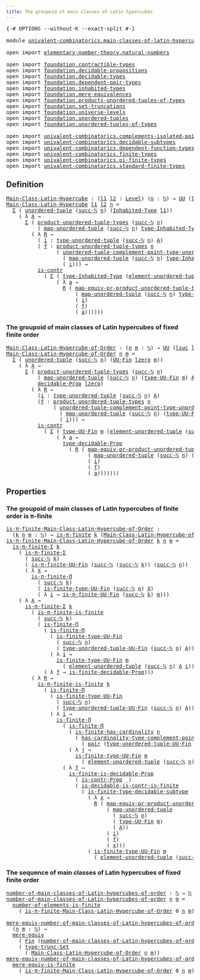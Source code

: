```yaml
---
title: The groupoid of main classes of Latin hypercubes
---
```


<pre class="Agda"><a id="74" class="Symbol">{-#</a> <a id="78" class="Keyword">OPTIONS</a> <a id="86" class="Pragma">--without-K</a> <a id="98" class="Pragma">--exact-split</a> <a id="112" class="Symbol">#-}</a>

<a id="117" class="Keyword">module</a> <a id="124" href="univalent-combinatorics.main-classes-of-latin-hypercubes.html" class="Module">univalent-combinatorics.main-classes-of-latin-hypercubes</a> <a id="181" class="Keyword">where</a>

<a id="188" class="Keyword">open</a> <a id="193" class="Keyword">import</a> <a id="200" href="elementary-number-theory.natural-numbers.html" class="Module">elementary-number-theory.natural-numbers</a>

<a id="242" class="Keyword">open</a> <a id="247" class="Keyword">import</a> <a id="254" href="foundation.contractible-types.html" class="Module">foundation.contractible-types</a>
<a id="284" class="Keyword">open</a> <a id="289" class="Keyword">import</a> <a id="296" href="foundation.decidable-propositions.html" class="Module">foundation.decidable-propositions</a>
<a id="330" class="Keyword">open</a> <a id="335" class="Keyword">import</a> <a id="342" href="foundation.decidable-types.html" class="Module">foundation.decidable-types</a>
<a id="369" class="Keyword">open</a> <a id="374" class="Keyword">import</a> <a id="381" href="foundation.dependent-pair-types.html" class="Module">foundation.dependent-pair-types</a>
<a id="413" class="Keyword">open</a> <a id="418" class="Keyword">import</a> <a id="425" href="foundation.inhabited-types.html" class="Module">foundation.inhabited-types</a>
<a id="452" class="Keyword">open</a> <a id="457" class="Keyword">import</a> <a id="464" href="foundation.mere-equivalences.html" class="Module">foundation.mere-equivalences</a>
<a id="493" class="Keyword">open</a> <a id="498" class="Keyword">import</a> <a id="505" href="foundation.products-unordered-tuples-of-types.html" class="Module">foundation.products-unordered-tuples-of-types</a>
<a id="551" class="Keyword">open</a> <a id="556" class="Keyword">import</a> <a id="563" href="foundation.set-truncations.html" class="Module">foundation.set-truncations</a>
<a id="590" class="Keyword">open</a> <a id="595" class="Keyword">import</a> <a id="602" href="foundation.universe-levels.html" class="Module">foundation.universe-levels</a>
<a id="629" class="Keyword">open</a> <a id="634" class="Keyword">import</a> <a id="641" href="foundation.unordered-tuples.html" class="Module">foundation.unordered-tuples</a>
<a id="669" class="Keyword">open</a> <a id="674" class="Keyword">import</a> <a id="681" href="foundation.unordered-tuples-of-types.html" class="Module">foundation.unordered-tuples-of-types</a>

<a id="719" class="Keyword">open</a> <a id="724" class="Keyword">import</a> <a id="731" href="univalent-combinatorics.complements-isolated-points.html" class="Module">univalent-combinatorics.complements-isolated-points</a>
<a id="783" class="Keyword">open</a> <a id="788" class="Keyword">import</a> <a id="795" href="univalent-combinatorics.decidable-subtypes.html" class="Module">univalent-combinatorics.decidable-subtypes</a>
<a id="838" class="Keyword">open</a> <a id="843" class="Keyword">import</a> <a id="850" href="univalent-combinatorics.dependent-function-types.html" class="Module">univalent-combinatorics.dependent-function-types</a>
<a id="899" class="Keyword">open</a> <a id="904" class="Keyword">import</a> <a id="911" href="univalent-combinatorics.finite-types.html" class="Module">univalent-combinatorics.finite-types</a>
<a id="948" class="Keyword">open</a> <a id="953" class="Keyword">import</a> <a id="960" href="univalent-combinatorics.pi-finite-types.html" class="Module">univalent-combinatorics.pi-finite-types</a>
<a id="1000" class="Keyword">open</a> <a id="1005" class="Keyword">import</a> <a id="1012" href="univalent-combinatorics.standard-finite-types.html" class="Module">univalent-combinatorics.standard-finite-types</a>
</pre>
## Definition

<pre class="Agda"><a id="Main-Class-Latin-Hypercube"></a><a id="1086" href="univalent-combinatorics.main-classes-of-latin-hypercubes.html#1086" class="Function">Main-Class-Latin-Hypercube</a> <a id="1113" class="Symbol">:</a> <a id="1115" class="Symbol">(</a><a id="1116" href="univalent-combinatorics.main-classes-of-latin-hypercubes.html#1116" class="Bound">l1</a> <a id="1119" href="univalent-combinatorics.main-classes-of-latin-hypercubes.html#1119" class="Bound">l2</a> <a id="1122" class="Symbol">:</a> <a id="1124" href="Agda.Primitive.html#597" class="Postulate">Level</a><a id="1129" class="Symbol">)</a> <a id="1131" class="Symbol">(</a><a id="1132" href="univalent-combinatorics.main-classes-of-latin-hypercubes.html#1132" class="Bound">n</a> <a id="1134" class="Symbol">:</a> <a id="1136" href="elementary-number-theory.natural-numbers.html#1548" class="Datatype">ℕ</a><a id="1137" class="Symbol">)</a> <a id="1139" class="Symbol">→</a> <a id="1141" href="foundation-core.universe-levels.html#235" class="Primitive">UU</a> <a id="1144" class="Symbol">(</a><a id="1145" href="Agda.Primitive.html#780" class="Primitive">lsuc</a> <a id="1150" href="univalent-combinatorics.main-classes-of-latin-hypercubes.html#1116" class="Bound">l1</a> <a id="1153" href="Agda.Primitive.html#810" class="Primitive Operator">⊔</a> <a id="1155" href="Agda.Primitive.html#780" class="Primitive">lsuc</a> <a id="1160" href="univalent-combinatorics.main-classes-of-latin-hypercubes.html#1119" class="Bound">l2</a><a id="1162" class="Symbol">)</a>
<a id="1164" href="univalent-combinatorics.main-classes-of-latin-hypercubes.html#1086" class="Function">Main-Class-Latin-Hypercube</a> <a id="1191" href="univalent-combinatorics.main-classes-of-latin-hypercubes.html#1191" class="Bound">l1</a> <a id="1194" href="univalent-combinatorics.main-classes-of-latin-hypercubes.html#1194" class="Bound">l2</a> <a id="1197" href="univalent-combinatorics.main-classes-of-latin-hypercubes.html#1197" class="Bound">n</a> <a id="1199" class="Symbol">=</a>
  <a id="1203" href="foundation-core.dependent-pair-types.html#515" class="Record">Σ</a> <a id="1205" class="Symbol">(</a> <a id="1207" href="foundation.unordered-tuples.html#1180" class="Function">unordered-tuple</a> <a id="1223" class="Symbol">(</a><a id="1224" href="elementary-number-theory.natural-numbers.html#1582" class="InductiveConstructor">succ-ℕ</a> <a id="1231" href="univalent-combinatorics.main-classes-of-latin-hypercubes.html#1197" class="Bound">n</a><a id="1232" class="Symbol">)</a> <a id="1234" class="Symbol">(</a><a id="1235" href="foundation.inhabited-types.html#593" class="Function">Inhabited-Type</a> <a id="1250" href="univalent-combinatorics.main-classes-of-latin-hypercubes.html#1191" class="Bound">l1</a><a id="1252" class="Symbol">))</a>
    <a id="1259" class="Symbol">(</a> <a id="1261" class="Symbol">λ</a> <a id="1263" href="univalent-combinatorics.main-classes-of-latin-hypercubes.html#1263" class="Bound">A</a> <a id="1265" class="Symbol">→</a>
      <a id="1273" href="foundation-core.dependent-pair-types.html#515" class="Record">Σ</a> <a id="1275" class="Symbol">(</a> <a id="1277" href="foundation.products-unordered-tuples-of-types.html#1258" class="Function">product-unordered-tuple-types</a> <a id="1307" class="Symbol">(</a><a id="1308" href="elementary-number-theory.natural-numbers.html#1582" class="InductiveConstructor">succ-ℕ</a> <a id="1315" href="univalent-combinatorics.main-classes-of-latin-hypercubes.html#1197" class="Bound">n</a><a id="1316" class="Symbol">)</a>
          <a id="1328" class="Symbol">(</a> <a id="1330" href="foundation.unordered-tuples.html#5844" class="Function">map-unordered-tuple</a> <a id="1350" class="Symbol">(</a><a id="1351" href="elementary-number-theory.natural-numbers.html#1582" class="InductiveConstructor">succ-ℕ</a> <a id="1358" href="univalent-combinatorics.main-classes-of-latin-hypercubes.html#1197" class="Bound">n</a><a id="1359" class="Symbol">)</a> <a id="1361" href="foundation.inhabited-types.html#735" class="Function">type-Inhabited-Type</a> <a id="1381" href="univalent-combinatorics.main-classes-of-latin-hypercubes.html#1263" class="Bound">A</a><a id="1382" class="Symbol">)</a> <a id="1384" class="Symbol">→</a> <a id="1386" href="foundation-core.universe-levels.html#235" class="Primitive">UU</a> <a id="1389" href="univalent-combinatorics.main-classes-of-latin-hypercubes.html#1194" class="Bound">l2</a><a id="1391" class="Symbol">)</a>
        <a id="1401" class="Symbol">(</a> <a id="1403" class="Symbol">λ</a> <a id="1405" href="univalent-combinatorics.main-classes-of-latin-hypercubes.html#1405" class="Bound">R</a> <a id="1407" class="Symbol">→</a>
          <a id="1419" class="Symbol">(</a> <a id="1421" href="univalent-combinatorics.main-classes-of-latin-hypercubes.html#1421" class="Bound">i</a> <a id="1423" class="Symbol">:</a> <a id="1425" href="foundation.unordered-tuples.html#1488" class="Function">type-unordered-tuple</a> <a id="1446" class="Symbol">(</a><a id="1447" href="elementary-number-theory.natural-numbers.html#1582" class="InductiveConstructor">succ-ℕ</a> <a id="1454" href="univalent-combinatorics.main-classes-of-latin-hypercubes.html#1197" class="Bound">n</a><a id="1455" class="Symbol">)</a> <a id="1457" href="univalent-combinatorics.main-classes-of-latin-hypercubes.html#1263" class="Bound">A</a><a id="1458" class="Symbol">)</a>
          <a id="1470" class="Symbol">(</a> <a id="1472" href="univalent-combinatorics.main-classes-of-latin-hypercubes.html#1472" class="Bound">f</a> <a id="1474" class="Symbol">:</a> <a id="1476" href="foundation.products-unordered-tuples-of-types.html#1258" class="Function">product-unordered-tuple-types</a> <a id="1506" href="univalent-combinatorics.main-classes-of-latin-hypercubes.html#1197" class="Bound">n</a>
                <a id="1524" class="Symbol">(</a> <a id="1526" href="foundation.unordered-tuples.html#3073" class="Function">unordered-tuple-complement-point-type-unordered-tuple</a> <a id="1580" href="univalent-combinatorics.main-classes-of-latin-hypercubes.html#1197" class="Bound">n</a>
                  <a id="1600" class="Symbol">(</a> <a id="1602" href="foundation.unordered-tuples.html#5844" class="Function">map-unordered-tuple</a> <a id="1622" class="Symbol">(</a><a id="1623" href="elementary-number-theory.natural-numbers.html#1582" class="InductiveConstructor">succ-ℕ</a> <a id="1630" href="univalent-combinatorics.main-classes-of-latin-hypercubes.html#1197" class="Bound">n</a><a id="1631" class="Symbol">)</a> <a id="1633" href="foundation.inhabited-types.html#735" class="Function">type-Inhabited-Type</a> <a id="1653" href="univalent-combinatorics.main-classes-of-latin-hypercubes.html#1263" class="Bound">A</a><a id="1654" class="Symbol">)</a>
                  <a id="1674" class="Symbol">(</a> <a id="1676" href="univalent-combinatorics.main-classes-of-latin-hypercubes.html#1421" class="Bound">i</a><a id="1677" class="Symbol">)))</a> <a id="1681" class="Symbol">→</a>
          <a id="1693" href="foundation-core.contractible-types.html#1006" class="Function">is-contr</a>
            <a id="1714" class="Symbol">(</a> <a id="1716" href="foundation-core.dependent-pair-types.html#515" class="Record">Σ</a> <a id="1718" class="Symbol">(</a> <a id="1720" href="foundation.inhabited-types.html#735" class="Function">type-Inhabited-Type</a> <a id="1740" class="Symbol">(</a><a id="1741" href="foundation.unordered-tuples.html#2172" class="Function">element-unordered-tuple</a> <a id="1765" class="Symbol">(</a><a id="1766" href="elementary-number-theory.natural-numbers.html#1582" class="InductiveConstructor">succ-ℕ</a> <a id="1773" href="univalent-combinatorics.main-classes-of-latin-hypercubes.html#1197" class="Bound">n</a><a id="1774" class="Symbol">)</a> <a id="1776" href="univalent-combinatorics.main-classes-of-latin-hypercubes.html#1263" class="Bound">A</a> <a id="1778" href="univalent-combinatorics.main-classes-of-latin-hypercubes.html#1421" class="Bound">i</a><a id="1779" class="Symbol">))</a>
                <a id="1798" class="Symbol">(</a> <a id="1800" class="Symbol">λ</a> <a id="1802" href="univalent-combinatorics.main-classes-of-latin-hypercubes.html#1802" class="Bound">a</a> <a id="1804" class="Symbol">→</a>
                  <a id="1824" href="univalent-combinatorics.main-classes-of-latin-hypercubes.html#1405" class="Bound">R</a> <a id="1826" class="Symbol">(</a> <a id="1828" href="foundation.products-unordered-tuples-of-types.html#2528" class="Function">map-equiv-pr-product-unordered-tuple-types</a> <a id="1871" href="univalent-combinatorics.main-classes-of-latin-hypercubes.html#1197" class="Bound">n</a>
                      <a id="1895" class="Symbol">(</a> <a id="1897" href="foundation.unordered-tuples.html#5844" class="Function">map-unordered-tuple</a> <a id="1917" class="Symbol">(</a><a id="1918" href="elementary-number-theory.natural-numbers.html#1582" class="InductiveConstructor">succ-ℕ</a> <a id="1925" href="univalent-combinatorics.main-classes-of-latin-hypercubes.html#1197" class="Bound">n</a><a id="1926" class="Symbol">)</a> <a id="1928" href="foundation.inhabited-types.html#735" class="Function">type-Inhabited-Type</a> <a id="1948" href="univalent-combinatorics.main-classes-of-latin-hypercubes.html#1263" class="Bound">A</a><a id="1949" class="Symbol">)</a>
                      <a id="1973" class="Symbol">(</a> <a id="1975" href="univalent-combinatorics.main-classes-of-latin-hypercubes.html#1421" class="Bound">i</a><a id="1976" class="Symbol">)</a>
                      <a id="2000" class="Symbol">(</a> <a id="2002" href="univalent-combinatorics.main-classes-of-latin-hypercubes.html#1472" class="Bound">f</a><a id="2003" class="Symbol">)</a>
                      <a id="2027" class="Symbol">(</a> <a id="2029" href="univalent-combinatorics.main-classes-of-latin-hypercubes.html#1802" class="Bound">a</a><a id="2030" class="Symbol">))))))</a>
</pre>
### The groupoid of main classes of Latin hypercubes of fixed finite order

<pre class="Agda"><a id="Main-Class-Latin-Hypercube-of-Order"></a><a id="2126" href="univalent-combinatorics.main-classes-of-latin-hypercubes.html#2126" class="Function">Main-Class-Latin-Hypercube-of-Order</a> <a id="2162" class="Symbol">:</a> <a id="2164" class="Symbol">(</a><a id="2165" href="univalent-combinatorics.main-classes-of-latin-hypercubes.html#2165" class="Bound">n</a> <a id="2167" href="univalent-combinatorics.main-classes-of-latin-hypercubes.html#2167" class="Bound">m</a> <a id="2169" class="Symbol">:</a> <a id="2171" href="elementary-number-theory.natural-numbers.html#1548" class="Datatype">ℕ</a><a id="2172" class="Symbol">)</a> <a id="2174" class="Symbol">→</a> <a id="2176" href="foundation-core.universe-levels.html#235" class="Primitive">UU</a> <a id="2179" class="Symbol">(</a><a id="2180" href="Agda.Primitive.html#780" class="Primitive">lsuc</a> <a id="2185" href="Agda.Primitive.html#764" class="Primitive">lzero</a><a id="2190" class="Symbol">)</a>
<a id="2192" href="univalent-combinatorics.main-classes-of-latin-hypercubes.html#2126" class="Function">Main-Class-Latin-Hypercube-of-Order</a> <a id="2228" href="univalent-combinatorics.main-classes-of-latin-hypercubes.html#2228" class="Bound">n</a> <a id="2230" href="univalent-combinatorics.main-classes-of-latin-hypercubes.html#2230" class="Bound">m</a> <a id="2232" class="Symbol">=</a>
  <a id="2236" href="foundation-core.dependent-pair-types.html#515" class="Record">Σ</a> <a id="2238" class="Symbol">(</a> <a id="2240" href="foundation.unordered-tuples.html#1180" class="Function">unordered-tuple</a> <a id="2256" class="Symbol">(</a><a id="2257" href="elementary-number-theory.natural-numbers.html#1582" class="InductiveConstructor">succ-ℕ</a> <a id="2264" href="univalent-combinatorics.main-classes-of-latin-hypercubes.html#2228" class="Bound">n</a><a id="2265" class="Symbol">)</a> <a id="2267" class="Symbol">(</a><a id="2268" href="univalent-combinatorics.finite-types.html#5087" class="Function">UU-Fin</a> <a id="2275" href="Agda.Primitive.html#764" class="Primitive">lzero</a> <a id="2281" href="univalent-combinatorics.main-classes-of-latin-hypercubes.html#2230" class="Bound">m</a><a id="2282" class="Symbol">))</a>
    <a id="2289" class="Symbol">(</a> <a id="2291" class="Symbol">λ</a> <a id="2293" href="univalent-combinatorics.main-classes-of-latin-hypercubes.html#2293" class="Bound">A</a> <a id="2295" class="Symbol">→</a>
      <a id="2303" href="foundation-core.dependent-pair-types.html#515" class="Record">Σ</a> <a id="2305" class="Symbol">(</a> <a id="2307" href="foundation.products-unordered-tuples-of-types.html#1258" class="Function">product-unordered-tuple-types</a> <a id="2337" class="Symbol">(</a><a id="2338" href="elementary-number-theory.natural-numbers.html#1582" class="InductiveConstructor">succ-ℕ</a> <a id="2345" href="univalent-combinatorics.main-classes-of-latin-hypercubes.html#2228" class="Bound">n</a><a id="2346" class="Symbol">)</a>
          <a id="2358" class="Symbol">(</a> <a id="2360" href="foundation.unordered-tuples.html#5844" class="Function">map-unordered-tuple</a> <a id="2380" class="Symbol">(</a><a id="2381" href="elementary-number-theory.natural-numbers.html#1582" class="InductiveConstructor">succ-ℕ</a> <a id="2388" href="univalent-combinatorics.main-classes-of-latin-hypercubes.html#2228" class="Bound">n</a><a id="2389" class="Symbol">)</a> <a id="2391" class="Symbol">(</a><a id="2392" href="univalent-combinatorics.finite-types.html#5170" class="Function">type-UU-Fin</a> <a id="2404" href="univalent-combinatorics.main-classes-of-latin-hypercubes.html#2230" class="Bound">m</a><a id="2405" class="Symbol">)</a> <a id="2407" href="univalent-combinatorics.main-classes-of-latin-hypercubes.html#2293" class="Bound">A</a><a id="2408" class="Symbol">)</a> <a id="2410" class="Symbol">→</a>
          <a id="2422" href="foundation-core.decidable-propositions.html#646" class="Function">decidable-Prop</a> <a id="2437" href="Agda.Primitive.html#764" class="Primitive">lzero</a><a id="2442" class="Symbol">)</a>
        <a id="2452" class="Symbol">(</a> <a id="2454" class="Symbol">λ</a> <a id="2456" href="univalent-combinatorics.main-classes-of-latin-hypercubes.html#2456" class="Bound">R</a> <a id="2458" class="Symbol">→</a>
          <a id="2470" class="Symbol">(</a><a id="2471" href="univalent-combinatorics.main-classes-of-latin-hypercubes.html#2471" class="Bound">i</a> <a id="2473" class="Symbol">:</a> <a id="2475" href="foundation.unordered-tuples.html#1488" class="Function">type-unordered-tuple</a> <a id="2496" class="Symbol">(</a><a id="2497" href="elementary-number-theory.natural-numbers.html#1582" class="InductiveConstructor">succ-ℕ</a> <a id="2504" href="univalent-combinatorics.main-classes-of-latin-hypercubes.html#2228" class="Bound">n</a><a id="2505" class="Symbol">)</a> <a id="2507" href="univalent-combinatorics.main-classes-of-latin-hypercubes.html#2293" class="Bound">A</a><a id="2508" class="Symbol">)</a>
          <a id="2520" class="Symbol">(</a><a id="2521" href="univalent-combinatorics.main-classes-of-latin-hypercubes.html#2521" class="Bound">f</a> <a id="2523" class="Symbol">:</a> <a id="2525" href="foundation.products-unordered-tuples-of-types.html#1258" class="Function">product-unordered-tuple-types</a> <a id="2555" href="univalent-combinatorics.main-classes-of-latin-hypercubes.html#2228" class="Bound">n</a>
               <a id="2572" class="Symbol">(</a> <a id="2574" href="foundation.unordered-tuples.html#3073" class="Function">unordered-tuple-complement-point-type-unordered-tuple</a> <a id="2628" href="univalent-combinatorics.main-classes-of-latin-hypercubes.html#2228" class="Bound">n</a>
                 <a id="2647" class="Symbol">(</a> <a id="2649" href="foundation.unordered-tuples.html#5844" class="Function">map-unordered-tuple</a> <a id="2669" class="Symbol">(</a><a id="2670" href="elementary-number-theory.natural-numbers.html#1582" class="InductiveConstructor">succ-ℕ</a> <a id="2677" href="univalent-combinatorics.main-classes-of-latin-hypercubes.html#2228" class="Bound">n</a><a id="2678" class="Symbol">)</a> <a id="2680" class="Symbol">(</a><a id="2681" href="univalent-combinatorics.finite-types.html#5170" class="Function">type-UU-Fin</a> <a id="2693" href="univalent-combinatorics.main-classes-of-latin-hypercubes.html#2230" class="Bound">m</a><a id="2694" class="Symbol">)</a> <a id="2696" href="univalent-combinatorics.main-classes-of-latin-hypercubes.html#2293" class="Bound">A</a><a id="2697" class="Symbol">)</a>
                 <a id="2716" class="Symbol">(</a> <a id="2718" href="univalent-combinatorics.main-classes-of-latin-hypercubes.html#2471" class="Bound">i</a><a id="2719" class="Symbol">)))</a> <a id="2723" class="Symbol">→</a>
          <a id="2735" href="foundation-core.contractible-types.html#1006" class="Function">is-contr</a>
            <a id="2756" class="Symbol">(</a> <a id="2758" href="foundation-core.dependent-pair-types.html#515" class="Record">Σ</a> <a id="2760" class="Symbol">(</a> <a id="2762" href="univalent-combinatorics.finite-types.html#5170" class="Function">type-UU-Fin</a> <a id="2774" href="univalent-combinatorics.main-classes-of-latin-hypercubes.html#2230" class="Bound">m</a> <a id="2776" class="Symbol">(</a><a id="2777" href="foundation.unordered-tuples.html#2172" class="Function">element-unordered-tuple</a> <a id="2801" class="Symbol">(</a><a id="2802" href="elementary-number-theory.natural-numbers.html#1582" class="InductiveConstructor">succ-ℕ</a> <a id="2809" href="univalent-combinatorics.main-classes-of-latin-hypercubes.html#2228" class="Bound">n</a><a id="2810" class="Symbol">)</a> <a id="2812" href="univalent-combinatorics.main-classes-of-latin-hypercubes.html#2293" class="Bound">A</a> <a id="2814" href="univalent-combinatorics.main-classes-of-latin-hypercubes.html#2471" class="Bound">i</a><a id="2815" class="Symbol">))</a>
                <a id="2834" class="Symbol">(</a> <a id="2836" class="Symbol">λ</a> <a id="2838" href="univalent-combinatorics.main-classes-of-latin-hypercubes.html#2838" class="Bound">a</a> <a id="2840" class="Symbol">→</a>
                  <a id="2860" href="foundation-core.decidable-propositions.html#872" class="Function">type-decidable-Prop</a>
                    <a id="2900" class="Symbol">(</a> <a id="2902" href="univalent-combinatorics.main-classes-of-latin-hypercubes.html#2456" class="Bound">R</a> <a id="2904" class="Symbol">(</a> <a id="2906" href="foundation.products-unordered-tuples-of-types.html#2528" class="Function">map-equiv-pr-product-unordered-tuple-types</a> <a id="2949" href="univalent-combinatorics.main-classes-of-latin-hypercubes.html#2228" class="Bound">n</a>
                          <a id="2977" class="Symbol">(</a> <a id="2979" href="foundation.unordered-tuples.html#5844" class="Function">map-unordered-tuple</a> <a id="2999" class="Symbol">(</a><a id="3000" href="elementary-number-theory.natural-numbers.html#1582" class="InductiveConstructor">succ-ℕ</a> <a id="3007" href="univalent-combinatorics.main-classes-of-latin-hypercubes.html#2228" class="Bound">n</a><a id="3008" class="Symbol">)</a> <a id="3010" class="Symbol">(</a><a id="3011" href="univalent-combinatorics.finite-types.html#5170" class="Function">type-UU-Fin</a> <a id="3023" href="univalent-combinatorics.main-classes-of-latin-hypercubes.html#2230" class="Bound">m</a><a id="3024" class="Symbol">)</a> <a id="3026" href="univalent-combinatorics.main-classes-of-latin-hypercubes.html#2293" class="Bound">A</a><a id="3027" class="Symbol">)</a>
                          <a id="3055" class="Symbol">(</a> <a id="3057" href="univalent-combinatorics.main-classes-of-latin-hypercubes.html#2471" class="Bound">i</a><a id="3058" class="Symbol">)</a>
                          <a id="3086" class="Symbol">(</a> <a id="3088" href="univalent-combinatorics.main-classes-of-latin-hypercubes.html#2521" class="Bound">f</a><a id="3089" class="Symbol">)</a>
                          <a id="3117" class="Symbol">(</a> <a id="3119" href="univalent-combinatorics.main-classes-of-latin-hypercubes.html#2838" class="Bound">a</a><a id="3120" class="Symbol">)))))))</a>
</pre>
## Properties

### The groupoid of main classes of Latin hypercubes of finite order is π-finite

<pre class="Agda"><a id="is-π-finite-Main-Class-Latin-Hypercube-of-Order"></a><a id="3238" href="univalent-combinatorics.main-classes-of-latin-hypercubes.html#3238" class="Function">is-π-finite-Main-Class-Latin-Hypercube-of-Order</a> <a id="3286" class="Symbol">:</a>
  <a id="3290" class="Symbol">(</a><a id="3291" href="univalent-combinatorics.main-classes-of-latin-hypercubes.html#3291" class="Bound">k</a> <a id="3293" href="univalent-combinatorics.main-classes-of-latin-hypercubes.html#3293" class="Bound">n</a> <a id="3295" href="univalent-combinatorics.main-classes-of-latin-hypercubes.html#3295" class="Bound">m</a> <a id="3297" class="Symbol">:</a> <a id="3299" href="elementary-number-theory.natural-numbers.html#1548" class="Datatype">ℕ</a><a id="3300" class="Symbol">)</a> <a id="3302" class="Symbol">→</a> <a id="3304" href="univalent-combinatorics.pi-finite-types.html#8718" class="Function">is-π-finite</a> <a id="3316" href="univalent-combinatorics.main-classes-of-latin-hypercubes.html#3291" class="Bound">k</a> <a id="3318" class="Symbol">(</a><a id="3319" href="univalent-combinatorics.main-classes-of-latin-hypercubes.html#2126" class="Function">Main-Class-Latin-Hypercube-of-Order</a> <a id="3355" href="univalent-combinatorics.main-classes-of-latin-hypercubes.html#3293" class="Bound">n</a> <a id="3357" href="univalent-combinatorics.main-classes-of-latin-hypercubes.html#3295" class="Bound">m</a><a id="3358" class="Symbol">)</a>
<a id="3360" href="univalent-combinatorics.main-classes-of-latin-hypercubes.html#3238" class="Function">is-π-finite-Main-Class-Latin-Hypercube-of-Order</a> <a id="3408" href="univalent-combinatorics.main-classes-of-latin-hypercubes.html#3408" class="Bound">k</a> <a id="3410" href="univalent-combinatorics.main-classes-of-latin-hypercubes.html#3410" class="Bound">n</a> <a id="3412" href="univalent-combinatorics.main-classes-of-latin-hypercubes.html#3412" class="Bound">m</a> <a id="3414" class="Symbol">=</a>
  <a id="3418" href="univalent-combinatorics.pi-finite-types.html#34135" class="Function">is-π-finite-Σ</a> <a id="3432" href="univalent-combinatorics.main-classes-of-latin-hypercubes.html#3408" class="Bound">k</a>
    <a id="3438" class="Symbol">(</a> <a id="3440" href="univalent-combinatorics.pi-finite-types.html#34135" class="Function">is-π-finite-Σ</a>
      <a id="3460" class="Symbol">(</a> <a id="3462" href="elementary-number-theory.natural-numbers.html#1582" class="InductiveConstructor">succ-ℕ</a> <a id="3469" href="univalent-combinatorics.main-classes-of-latin-hypercubes.html#3408" class="Bound">k</a><a id="3470" class="Symbol">)</a>
      <a id="3478" class="Symbol">(</a> <a id="3480" href="univalent-combinatorics.pi-finite-types.html#15281" class="Function">is-π-finite-UU-Fin</a> <a id="3499" class="Symbol">(</a><a id="3500" href="elementary-number-theory.natural-numbers.html#1582" class="InductiveConstructor">succ-ℕ</a> <a id="3507" class="Symbol">(</a><a id="3508" href="elementary-number-theory.natural-numbers.html#1582" class="InductiveConstructor">succ-ℕ</a> <a id="3515" href="univalent-combinatorics.main-classes-of-latin-hypercubes.html#3408" class="Bound">k</a><a id="3516" class="Symbol">))</a> <a id="3519" class="Symbol">(</a><a id="3520" href="elementary-number-theory.natural-numbers.html#1582" class="InductiveConstructor">succ-ℕ</a> <a id="3527" href="univalent-combinatorics.main-classes-of-latin-hypercubes.html#3410" class="Bound">n</a><a id="3528" class="Symbol">))</a>
      <a id="3537" class="Symbol">(</a> <a id="3539" class="Symbol">λ</a> <a id="3541" href="univalent-combinatorics.main-classes-of-latin-hypercubes.html#3541" class="Bound">X</a> <a id="3543" class="Symbol">→</a>
        <a id="3553" href="univalent-combinatorics.pi-finite-types.html#19760" class="Function">is-π-finite-Π</a>
          <a id="3577" class="Symbol">(</a> <a id="3579" href="elementary-number-theory.natural-numbers.html#1582" class="InductiveConstructor">succ-ℕ</a> <a id="3586" href="univalent-combinatorics.main-classes-of-latin-hypercubes.html#3408" class="Bound">k</a><a id="3587" class="Symbol">)</a>
          <a id="3599" class="Symbol">(</a> <a id="3601" href="univalent-combinatorics.finite-types.html#9488" class="Function">is-finite-type-UU-Fin</a> <a id="3623" class="Symbol">(</a><a id="3624" href="elementary-number-theory.natural-numbers.html#1582" class="InductiveConstructor">succ-ℕ</a> <a id="3631" href="univalent-combinatorics.main-classes-of-latin-hypercubes.html#3410" class="Bound">n</a><a id="3632" class="Symbol">)</a> <a id="3634" href="univalent-combinatorics.main-classes-of-latin-hypercubes.html#3541" class="Bound">X</a><a id="3635" class="Symbol">)</a>
          <a id="3647" class="Symbol">(</a> <a id="3649" class="Symbol">λ</a> <a id="3651" href="univalent-combinatorics.main-classes-of-latin-hypercubes.html#3651" class="Bound">i</a> <a id="3653" class="Symbol">→</a> <a id="3655" href="univalent-combinatorics.pi-finite-types.html#15281" class="Function">is-π-finite-UU-Fin</a> <a id="3674" class="Symbol">(</a><a id="3675" href="elementary-number-theory.natural-numbers.html#1582" class="InductiveConstructor">succ-ℕ</a> <a id="3682" href="univalent-combinatorics.main-classes-of-latin-hypercubes.html#3408" class="Bound">k</a><a id="3683" class="Symbol">)</a> <a id="3685" href="univalent-combinatorics.main-classes-of-latin-hypercubes.html#3412" class="Bound">m</a><a id="3686" class="Symbol">)))</a>
    <a id="3694" class="Symbol">(</a> <a id="3696" class="Symbol">λ</a> <a id="3698" href="univalent-combinatorics.main-classes-of-latin-hypercubes.html#3698" class="Bound">A</a> <a id="3700" class="Symbol">→</a>
      <a id="3708" href="univalent-combinatorics.pi-finite-types.html#34135" class="Function">is-π-finite-Σ</a> <a id="3722" href="univalent-combinatorics.main-classes-of-latin-hypercubes.html#3408" class="Bound">k</a>
        <a id="3732" class="Symbol">(</a> <a id="3734" href="univalent-combinatorics.pi-finite-types.html#14703" class="Function">is-π-finite-is-finite</a>
          <a id="3766" class="Symbol">(</a> <a id="3768" href="elementary-number-theory.natural-numbers.html#1582" class="InductiveConstructor">succ-ℕ</a> <a id="3775" href="univalent-combinatorics.main-classes-of-latin-hypercubes.html#3408" class="Bound">k</a><a id="3776" class="Symbol">)</a>
          <a id="3788" class="Symbol">(</a> <a id="3790" href="univalent-combinatorics.dependent-function-types.html#2753" class="Function">is-finite-Π</a>
            <a id="3814" class="Symbol">(</a> <a id="3816" href="univalent-combinatorics.dependent-function-types.html#2753" class="Function">is-finite-Π</a>
              <a id="3842" class="Symbol">(</a> <a id="3844" href="univalent-combinatorics.finite-types.html#9488" class="Function">is-finite-type-UU-Fin</a>
                <a id="3882" class="Symbol">(</a> <a id="3884" href="elementary-number-theory.natural-numbers.html#1582" class="InductiveConstructor">succ-ℕ</a> <a id="3891" href="univalent-combinatorics.main-classes-of-latin-hypercubes.html#3410" class="Bound">n</a><a id="3892" class="Symbol">)</a>
                <a id="3910" class="Symbol">(</a> <a id="3912" href="foundation.unordered-tuples.html#1402" class="Function">type-unordered-tuple-UU-Fin</a> <a id="3940" class="Symbol">(</a><a id="3941" href="elementary-number-theory.natural-numbers.html#1582" class="InductiveConstructor">succ-ℕ</a> <a id="3948" href="univalent-combinatorics.main-classes-of-latin-hypercubes.html#3410" class="Bound">n</a><a id="3949" class="Symbol">)</a> <a id="3951" href="univalent-combinatorics.main-classes-of-latin-hypercubes.html#3698" class="Bound">A</a><a id="3952" class="Symbol">))</a>
              <a id="3969" class="Symbol">(</a> <a id="3971" class="Symbol">λ</a> <a id="3973" href="univalent-combinatorics.main-classes-of-latin-hypercubes.html#3973" class="Bound">i</a> <a id="3975" class="Symbol">→</a>
                <a id="3993" href="univalent-combinatorics.finite-types.html#9488" class="Function">is-finite-type-UU-Fin</a> <a id="4015" href="univalent-combinatorics.main-classes-of-latin-hypercubes.html#3412" class="Bound">m</a>
                  <a id="4035" class="Symbol">(</a> <a id="4037" href="foundation.unordered-tuples.html#2172" class="Function">element-unordered-tuple</a> <a id="4061" class="Symbol">(</a><a id="4062" href="elementary-number-theory.natural-numbers.html#1582" class="InductiveConstructor">succ-ℕ</a> <a id="4069" href="univalent-combinatorics.main-classes-of-latin-hypercubes.html#3410" class="Bound">n</a><a id="4070" class="Symbol">)</a> <a id="4072" href="univalent-combinatorics.main-classes-of-latin-hypercubes.html#3698" class="Bound">A</a> <a id="4074" href="univalent-combinatorics.main-classes-of-latin-hypercubes.html#3973" class="Bound">i</a><a id="4075" class="Symbol">)))</a>
            <a id="4091" class="Symbol">(</a> <a id="4093" class="Symbol">λ</a> <a id="4095" href="univalent-combinatorics.main-classes-of-latin-hypercubes.html#4095" class="Bound">f</a> <a id="4097" class="Symbol">→</a> <a id="4099" href="foundation.decidable-propositions.html#9229" class="Function">is-finite-decidable-Prop</a><a id="4123" class="Symbol">)))</a>
        <a id="4135" class="Symbol">(</a> <a id="4137" class="Symbol">λ</a> <a id="4139" href="univalent-combinatorics.main-classes-of-latin-hypercubes.html#4139" class="Bound">R</a> <a id="4141" class="Symbol">→</a>
          <a id="4153" href="univalent-combinatorics.pi-finite-types.html#14703" class="Function">is-π-finite-is-finite</a> <a id="4175" href="univalent-combinatorics.main-classes-of-latin-hypercubes.html#3408" class="Bound">k</a>
            <a id="4189" class="Symbol">(</a> <a id="4191" href="univalent-combinatorics.dependent-function-types.html#2753" class="Function">is-finite-Π</a>
              <a id="4217" class="Symbol">(</a> <a id="4219" href="univalent-combinatorics.finite-types.html#9488" class="Function">is-finite-type-UU-Fin</a>
                <a id="4257" class="Symbol">(</a> <a id="4259" href="elementary-number-theory.natural-numbers.html#1582" class="InductiveConstructor">succ-ℕ</a> <a id="4266" href="univalent-combinatorics.main-classes-of-latin-hypercubes.html#3410" class="Bound">n</a><a id="4267" class="Symbol">)</a>
                <a id="4285" class="Symbol">(</a> <a id="4287" href="foundation.unordered-tuples.html#1402" class="Function">type-unordered-tuple-UU-Fin</a> <a id="4315" class="Symbol">(</a><a id="4316" href="elementary-number-theory.natural-numbers.html#1582" class="InductiveConstructor">succ-ℕ</a> <a id="4323" href="univalent-combinatorics.main-classes-of-latin-hypercubes.html#3410" class="Bound">n</a><a id="4324" class="Symbol">)</a> <a id="4326" href="univalent-combinatorics.main-classes-of-latin-hypercubes.html#3698" class="Bound">A</a><a id="4327" class="Symbol">))</a>
              <a id="4344" class="Symbol">(</a> <a id="4346" class="Symbol">λ</a> <a id="4348" href="univalent-combinatorics.main-classes-of-latin-hypercubes.html#4348" class="Bound">i</a> <a id="4350" class="Symbol">→</a>
                <a id="4368" href="univalent-combinatorics.dependent-function-types.html#2753" class="Function">is-finite-Π</a>
                  <a id="4398" class="Symbol">(</a> <a id="4400" href="univalent-combinatorics.dependent-function-types.html#2753" class="Function">is-finite-Π</a>
                    <a id="4432" class="Symbol">(</a> <a id="4434" href="univalent-combinatorics.finite-types.html#11297" class="Function">is-finite-has-cardinality</a> <a id="4460" href="univalent-combinatorics.main-classes-of-latin-hypercubes.html#3410" class="Bound">n</a>
                      <a id="4484" class="Symbol">(</a> <a id="4486" href="univalent-combinatorics.complements-isolated-points.html#2607" class="Function">has-cardinality-type-complement-point-UU-Fin</a> <a id="4531" href="univalent-combinatorics.main-classes-of-latin-hypercubes.html#3410" class="Bound">n</a>
                        <a id="4557" class="Symbol">(</a> <a id="4559" href="foundation-core.dependent-pair-types.html#588" class="InductiveConstructor">pair</a> <a id="4564" class="Symbol">(</a><a id="4565" href="foundation.unordered-tuples.html#1402" class="Function">type-unordered-tuple-UU-Fin</a> <a id="4593" class="Symbol">(</a><a id="4594" href="elementary-number-theory.natural-numbers.html#1582" class="InductiveConstructor">succ-ℕ</a> <a id="4601" href="univalent-combinatorics.main-classes-of-latin-hypercubes.html#3410" class="Bound">n</a><a id="4602" class="Symbol">)</a> <a id="4604" href="univalent-combinatorics.main-classes-of-latin-hypercubes.html#3698" class="Bound">A</a><a id="4605" class="Symbol">)</a> <a id="4607" href="univalent-combinatorics.main-classes-of-latin-hypercubes.html#4348" class="Bound">i</a><a id="4608" class="Symbol">)))</a>
                    <a id="4632" class="Symbol">(</a> <a id="4634" class="Symbol">λ</a> <a id="4636" href="univalent-combinatorics.main-classes-of-latin-hypercubes.html#4636" class="Bound">j</a> <a id="4638" class="Symbol">→</a>
                      <a id="4662" href="univalent-combinatorics.finite-types.html#9488" class="Function">is-finite-type-UU-Fin</a> <a id="4684" href="univalent-combinatorics.main-classes-of-latin-hypercubes.html#3412" class="Bound">m</a>
                        <a id="4710" class="Symbol">(</a> <a id="4712" href="foundation.unordered-tuples.html#2172" class="Function">element-unordered-tuple</a> <a id="4736" class="Symbol">(</a><a id="4737" href="elementary-number-theory.natural-numbers.html#1582" class="InductiveConstructor">succ-ℕ</a> <a id="4744" href="univalent-combinatorics.main-classes-of-latin-hypercubes.html#3410" class="Bound">n</a><a id="4745" class="Symbol">)</a> <a id="4747" href="univalent-combinatorics.main-classes-of-latin-hypercubes.html#3698" class="Bound">A</a> <a id="4749" class="Symbol">(</a><a id="4750" href="foundation-core.dependent-pair-types.html#605" class="Field">pr1</a> <a id="4754" href="univalent-combinatorics.main-classes-of-latin-hypercubes.html#4636" class="Bound">j</a><a id="4755" class="Symbol">))))</a>
                  <a id="4778" class="Symbol">(</a> <a id="4780" class="Symbol">λ</a> <a id="4782" href="univalent-combinatorics.main-classes-of-latin-hypercubes.html#4782" class="Bound">f</a> <a id="4784" class="Symbol">→</a>
                    <a id="4806" href="foundation.decidable-propositions.html#8941" class="Function">is-finite-is-decidable-Prop</a>
                      <a id="4856" class="Symbol">(</a> <a id="4858" href="foundation.contractible-types.html#1563" class="Function">is-contr-Prop</a> <a id="4872" class="Symbol">_)</a>
                      <a id="4897" class="Symbol">(</a> <a id="4899" href="univalent-combinatorics.finite-types.html#15927" class="Function">is-decidable-is-contr-is-finite</a>
                        <a id="4955" class="Symbol">(</a> <a id="4957" href="univalent-combinatorics.decidable-subtypes.html#1636" class="Function">is-finite-type-decidable-subtype</a>
                          <a id="5016" class="Symbol">(</a> <a id="5018" class="Symbol">λ</a> <a id="5020" href="univalent-combinatorics.main-classes-of-latin-hypercubes.html#5020" class="Bound">x</a> <a id="5022" class="Symbol">→</a>
                            <a id="5052" href="univalent-combinatorics.main-classes-of-latin-hypercubes.html#4139" class="Bound">R</a> <a id="5054" class="Symbol">(</a> <a id="5056" href="foundation.products-unordered-tuples-of-types.html#2528" class="Function">map-equiv-pr-product-unordered-tuple-types</a> <a id="5099" href="univalent-combinatorics.main-classes-of-latin-hypercubes.html#3410" class="Bound">n</a>
                                <a id="5133" class="Symbol">(</a> <a id="5135" href="foundation.unordered-tuples.html#5844" class="Function">map-unordered-tuple</a>
                                  <a id="5189" class="Symbol">(</a> <a id="5191" href="elementary-number-theory.natural-numbers.html#1582" class="InductiveConstructor">succ-ℕ</a> <a id="5198" href="univalent-combinatorics.main-classes-of-latin-hypercubes.html#3410" class="Bound">n</a><a id="5199" class="Symbol">)</a>
                                  <a id="5235" class="Symbol">(</a> <a id="5237" href="univalent-combinatorics.finite-types.html#5170" class="Function">type-UU-Fin</a> <a id="5249" href="univalent-combinatorics.main-classes-of-latin-hypercubes.html#3412" class="Bound">m</a><a id="5250" class="Symbol">)</a>
                                  <a id="5286" class="Symbol">(</a> <a id="5288" href="univalent-combinatorics.main-classes-of-latin-hypercubes.html#3698" class="Bound">A</a><a id="5289" class="Symbol">))</a>
                                <a id="5324" class="Symbol">(</a> <a id="5326" href="univalent-combinatorics.main-classes-of-latin-hypercubes.html#4348" class="Bound">i</a><a id="5327" class="Symbol">)</a>
                                <a id="5361" class="Symbol">(</a> <a id="5363" href="univalent-combinatorics.main-classes-of-latin-hypercubes.html#4782" class="Bound">f</a><a id="5364" class="Symbol">)</a>
                                <a id="5398" class="Symbol">(</a> <a id="5400" href="univalent-combinatorics.main-classes-of-latin-hypercubes.html#5020" class="Bound">x</a><a id="5401" class="Symbol">)))</a>
                          <a id="5431" class="Symbol">(</a> <a id="5433" href="univalent-combinatorics.finite-types.html#9488" class="Function">is-finite-type-UU-Fin</a> <a id="5455" href="univalent-combinatorics.main-classes-of-latin-hypercubes.html#3412" class="Bound">m</a>
                            <a id="5485" class="Symbol">(</a> <a id="5487" href="foundation.unordered-tuples.html#2172" class="Function">element-unordered-tuple</a> <a id="5511" class="Symbol">(</a><a id="5512" href="elementary-number-theory.natural-numbers.html#1582" class="InductiveConstructor">succ-ℕ</a> <a id="5519" href="univalent-combinatorics.main-classes-of-latin-hypercubes.html#3410" class="Bound">n</a><a id="5520" class="Symbol">)</a> <a id="5522" href="univalent-combinatorics.main-classes-of-latin-hypercubes.html#3698" class="Bound">A</a> <a id="5524" href="univalent-combinatorics.main-classes-of-latin-hypercubes.html#4348" class="Bound">i</a><a id="5525" class="Symbol">)))))))))</a>
</pre>
### The sequence of main classes of Latin hypercubes of fixed finite order

<pre class="Agda"><a id="number-of-main-classes-of-Latin-hypercubes-of-order"></a><a id="5624" href="univalent-combinatorics.main-classes-of-latin-hypercubes.html#5624" class="Function">number-of-main-classes-of-Latin-hypercubes-of-order</a> <a id="5676" class="Symbol">:</a> <a id="5678" href="elementary-number-theory.natural-numbers.html#1548" class="Datatype">ℕ</a> <a id="5680" class="Symbol">→</a> <a id="5682" href="elementary-number-theory.natural-numbers.html#1548" class="Datatype">ℕ</a> <a id="5684" class="Symbol">→</a> <a id="5686" href="elementary-number-theory.natural-numbers.html#1548" class="Datatype">ℕ</a>
<a id="5688" href="univalent-combinatorics.main-classes-of-latin-hypercubes.html#5624" class="Function">number-of-main-classes-of-Latin-hypercubes-of-order</a> <a id="5740" href="univalent-combinatorics.main-classes-of-latin-hypercubes.html#5740" class="Bound">n</a> <a id="5742" href="univalent-combinatorics.main-classes-of-latin-hypercubes.html#5742" class="Bound">m</a> <a id="5744" class="Symbol">=</a>
  <a id="5748" href="univalent-combinatorics.finite-types.html#11918" class="Function">number-of-elements-is-finite</a>
    <a id="5781" class="Symbol">(</a> <a id="5783" href="univalent-combinatorics.main-classes-of-latin-hypercubes.html#3238" class="Function">is-π-finite-Main-Class-Latin-Hypercube-of-Order</a> <a id="5831" class="Number">0</a> <a id="5833" href="univalent-combinatorics.main-classes-of-latin-hypercubes.html#5740" class="Bound">n</a> <a id="5835" href="univalent-combinatorics.main-classes-of-latin-hypercubes.html#5742" class="Bound">m</a><a id="5836" class="Symbol">)</a>

<a id="mere-equiv-number-of-main-classes-of-Latin-hypercubes-of-order"></a><a id="5839" href="univalent-combinatorics.main-classes-of-latin-hypercubes.html#5839" class="Function">mere-equiv-number-of-main-classes-of-Latin-hypercubes-of-order</a> <a id="5902" class="Symbol">:</a>
  <a id="5906" class="Symbol">(</a><a id="5907" href="univalent-combinatorics.main-classes-of-latin-hypercubes.html#5907" class="Bound">n</a> <a id="5909" href="univalent-combinatorics.main-classes-of-latin-hypercubes.html#5909" class="Bound">m</a> <a id="5911" class="Symbol">:</a> <a id="5913" href="elementary-number-theory.natural-numbers.html#1548" class="Datatype">ℕ</a><a id="5914" class="Symbol">)</a> <a id="5916" class="Symbol">→</a>
  <a id="5920" href="foundation.mere-equivalences.html#1415" class="Function">mere-equiv</a>
    <a id="5935" class="Symbol">(</a> <a id="5937" href="univalent-combinatorics.standard-finite-types.html#2392" class="Function">Fin</a> <a id="5941" class="Symbol">(</a><a id="5942" href="univalent-combinatorics.main-classes-of-latin-hypercubes.html#5624" class="Function">number-of-main-classes-of-Latin-hypercubes-of-order</a> <a id="5994" href="univalent-combinatorics.main-classes-of-latin-hypercubes.html#5907" class="Bound">n</a> <a id="5996" href="univalent-combinatorics.main-classes-of-latin-hypercubes.html#5909" class="Bound">m</a><a id="5997" class="Symbol">))</a>
    <a id="6004" class="Symbol">(</a> <a id="6006" href="foundation.set-truncations.html#4010" class="Function">type-trunc-Set</a>
      <a id="6027" class="Symbol">(</a> <a id="6029" href="univalent-combinatorics.main-classes-of-latin-hypercubes.html#2126" class="Function">Main-Class-Latin-Hypercube-of-Order</a> <a id="6065" href="univalent-combinatorics.main-classes-of-latin-hypercubes.html#5907" class="Bound">n</a> <a id="6067" href="univalent-combinatorics.main-classes-of-latin-hypercubes.html#5909" class="Bound">m</a><a id="6068" class="Symbol">))</a>
<a id="6071" href="univalent-combinatorics.main-classes-of-latin-hypercubes.html#5839" class="Function">mere-equiv-number-of-main-classes-of-Latin-hypercubes-of-order</a> <a id="6134" href="univalent-combinatorics.main-classes-of-latin-hypercubes.html#6134" class="Bound">n</a> <a id="6136" href="univalent-combinatorics.main-classes-of-latin-hypercubes.html#6136" class="Bound">m</a> <a id="6138" class="Symbol">=</a>
  <a id="6142" href="univalent-combinatorics.finite-types.html#12095" class="Function">mere-equiv-is-finite</a>
    <a id="6167" class="Symbol">(</a> <a id="6169" href="univalent-combinatorics.main-classes-of-latin-hypercubes.html#3238" class="Function">is-π-finite-Main-Class-Latin-Hypercube-of-Order</a> <a id="6217" class="Number">0</a> <a id="6219" href="univalent-combinatorics.main-classes-of-latin-hypercubes.html#6134" class="Bound">n</a> <a id="6221" href="univalent-combinatorics.main-classes-of-latin-hypercubes.html#6136" class="Bound">m</a><a id="6222" class="Symbol">)</a>
</pre>